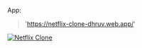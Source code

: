 App:
> 'https://netflix-clone-dhruv.web.app/'

[![Netflix  Clone](https://img.shields.io/badge/Netflix-E50914?style=for-the-badge&logo=netflix&logoColor=white)](https://netflix-clone-dhruv.web.app)